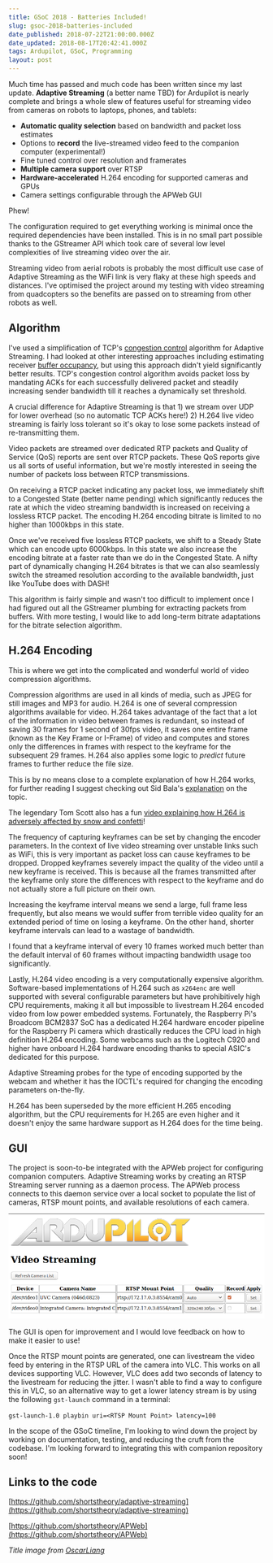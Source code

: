 ```yaml
---
title: GSoC 2018 - Batteries Included!
slug: gsoc-2018-batteries-included
date_published: 2018-07-22T21:00:00.000Z
date_updated: 2018-08-17T20:42:41.000Z
tags: Ardupilot, GSoC, Programming
layout: post
---
```


Much time has passed and much code has been written since my last update. **Adaptive Streaming** (a better name TBD) for Ardupilot is nearly complete and brings a whole slew of features useful for streaming video from cameras on robots to laptops, phones, and tablets:

- **Automatic quality selection** based on bandwidth and packet loss estimates
- Options to **record** the live-streamed video feed to the companion computer (experimental!)
- Fine tuned control over resolution and framerates
- **Multiple camera support** over RTSP
- **Hardware-accelerated** H.264 encoding for supported cameras and GPUs
- Camera settings configurable through the APWeb GUI

Phew!

The configuration required to get everything working is minimal once the required dependencies have been installed. This is in no small part possible thanks to the GStreamer API which took care of several low level complexities of live streaming video over the air.

Streaming video from aerial robots is probably the most difficult use case of Adaptive Streaming as the WiFi link is very flaky at these high speeds and distances. I've optimised the project around my testing with video streaming from quadcopters so the benefits are passed on to streaming from other robots as well.

## Algorithm

I've used a simplification of TCP's [congestion control](https://en.wikipedia.org/wiki/TCP_congestion_control) algorithm for Adaptive Streaming. I had looked at other interesting approaches including estimating receiver [buffer occupancy](https://www.researchgate.net/publication/280738389_An_Analysis_of_TCP-Tolerant_Real-Time_Multimedia_Distribution_in_Heterogeneous_Networks?_sg=pcxT2q90osdkY06gupLQqwssRN0DZrsL3zP2oyqKVIjTML5RhEIWWX5S3-N4KbDRVqHbTc3i2VNzBBpVuQ72t9iSWyT10_8i6w), but using this approach didn't yield significantly better results. TCP's congestion control algorithm avoids packet loss by mandating ACKs for each successfully delivered packet and steadily increasing sender bandwidth till it reaches a dynamically set threshold.

A crucial difference for Adaptive Streaming is that 1) we stream over UDP for lower overhead (so no automatic TCP ACKs here!) 2) H.264 live video streaming is fairly loss tolerant so it's okay to lose some packets instead of re-transmitting them.

Video packets are streamed over dedicated RTP packets and Quality of Service (QoS) reports are sent over RTCP packets. These QoS reports give us all sorts of useful information, but we're mostly interested in seeing the number of packets loss between RTCP transmissions.

On receiving a RTCP packet indicating any packet loss, we immediately shift to a Congested State (better name pending) which significantly reduces the rate at which the video streaming bandwidth is increased on receiving a lossless RTCP packet. The encoding H.264 encoding bitrate is limited to no higher than 1000kbps in this state.

Once we've received five lossless RTCP packets, we shift to a Steady State which can encode upto 6000kbps. In this state we also increase the encoding bitrate at a faster rate than we do in the Congested State. A nifty part of dynamically changing H.264 bitrates is that we can also seamlessly switch the streamed resolution according to the available bandwidth, just like YouTube does with DASH!

This algorithm is fairly simple and wasn't too difficult to implement once I had figured out all the GStreamer plumbing for extracting packets from buffers. With more testing, I would like to add long-term bitrate adaptations for the bitrate selection algorithm.

## H.264 Encoding

This is where we get into the complicated and wonderful world of video compression algorithms.

Compression algorithms are used in all kinds of media, such as JPEG for still images and MP3 for audio. H.264 is one of several compression algorithms available for video. H.264 takes advantage of the fact that a lot of the information in video between frames is redundant, so instead of saving 30 frames for 1 second of 30fps video, it saves one entire frame (known as the Key Frame or I-Frame) of video and computes and stores only the differences in frames with respect to the keyframe for the subsequent 29 frames. H.264 also applies some logic to *predict* future frames to further reduce the file size.

This is by no means close to a complete explanation of how H.264 works, for further reading I suggest checking out Sid Bala's [explanation](https://sidbala.com/h-264-is-magic/) on the topic.

The legendary Tom Scott also has a fun [video explaining how H.264 is adversely affected by snow and confetti](https://www.youtube.com/watch?v=r6Rp-uo6HmI)!

The frequency of capturing keyframes can be set by changing the encoder parameters. In the context of live video streaming over unstable links such as WiFi, this is very important as packet loss can cause keyframes to be dropped. Dropped keyframes severely impact the quality of the video until a new keyframe is received. This is because all the frames transmitted after the keyframe only store the differences with respect to the keyframe and do not actually store a full picture on their own.

Increasing the keyframe interval means we send a large, full frame less frequently, but also means we would suffer from terrible video quality for an extended period of time on losing a keyframe. On the other hand, shorter keyframe intervals can lead to a wastage of bandwidth.

I found that a keyframe interval of every 10 frames worked much better than the default interval of 60 frames without impacting bandwidth usage too significantly.

Lastly, H.264 video encoding is a very computationally expensive algorithm. Software-based implementations of H.264 such as `x264enc` are well supported with several configurable parameters but have prohibitively high CPU requirements, making it all but impossible to livestream H.264 encoded video from low power embedded systems. Fortunately, the Raspberry Pi's Broadcom BCM2837 SoC has a dedicated H.264 hardware encoder pipeline for the Raspberry Pi camera which drastically reduces the CPU load in high definition H.264 encoding. Some webcams such as the Logitech C920 and higher have onboard H.264 hardware encoding thanks to special ASIC's dedicated for this purpose.

Adaptive Streaming probes for the type of encoding supported by the webcam and whether it has the IOCTL's required for changing the encoding parameters on-the-fly.

H.264 has been superseded by the more efficient H.265 encoding algorithm, but the CPU requirements for H.265 are even higher and it doesn't enjoy the same hardware support as H.264 does for the time being.

## GUI

The project is soon-to-be integrated with the APWeb project for configuring companion computers. Adaptive Streaming works by creating an RTSP Streaming server running as a daemon process. The APWeb process connects to this daemon service over a local socket to populate the list of cameras, RTSP mount points, and available resolutions of each camera.

![apweb-screenshot](/content/images/2018/08/apweb-screenshot.png)

The GUI is open for improvement and I would love feedback on how to make it easier to use!

Once the RTSP mount points are generated, one can livestream the video feed by entering in the RTSP URL of the camera into VLC. This works on all devices supporting VLC. However, VLC does add two seconds of latency to the livestream for reducing the jitter. I wasn't able to find a way to configure this in VLC, so an alternative way to get a lower latency stream is by using the following `gst-launch` command in a terminal:

`gst-launch-1.0 playbin uri=<RTSP Mount Point> latency=100`

In the scope of the GSoC timeline, I'm looking to wind down the project by working on documentation, testing, and reducing the cruft from the codebase. I'm looking forward to integrating this with companion repository soon!

## Links to the code

[https://github.com/shortstheory/adaptive-streaming](https://github.com/shortstheory/adaptive-streaming)

[https://github.com/shortstheory/APWeb](https://github.com/shortstheory/APWeb)

*Title image from [OscarLiang](https://oscarliang.com/)*
